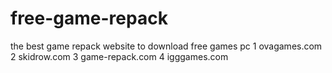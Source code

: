 # free-game-repack
the best game repack website to download free games pc
1 ovagames.com
2 skidrow.com
3 game-repack.com
4 igggames.com
